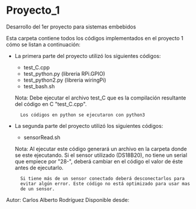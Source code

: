 # Proyecto_1
Desarrollo del 1er proyecto para sistemas embebidos

Esta carpeta contiene todos los códigos implementados en el proyecto 1
cómo se listan a continuación:

- La primera parte del proyecto utilizó los siguientes códigos:

  - test_C.cpp
  - test_python.py (libreria RPi.GPIO)
  - test_python2.py (libreria wiringPi)
  - test_bash.sh

  Nota: Debe ejecutar el archivo test_C que es la compilación resultante 
		del código en C "test_C.cpp".

		Los códigos en python se ejecutaron con python3

- La segunda parte del proyecto utilizó los siguientes códigos:

  - sensorRead.sh

  Nota: Al ejecutar este código generará un archivo en la carpeta donde se 
		este ejecutando. Si el sensor utilizado (DS18B20), no tiene un 
		serial que empiece por "28-", deberá cambiar en el código el valor 
		de éste antes de ejecutarlo.

		Si tiene más de un sensor conectado deberá desconectarlos para 
		evitar algún error. Este código no está optimizado para usar mas 
		de un sensor.


Autor:             Carlos Alberto Rodríguez
Disponible desde:  

